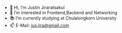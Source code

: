 - 👋 Hi, I’m Justin Jiraratsakul
- 👀 I’m interested in Frontend,Backend and Networking
- 📚 I’m currently studying at Chulalongkorn University
- 📫 E-Mail: jus.jira@gmail.com

